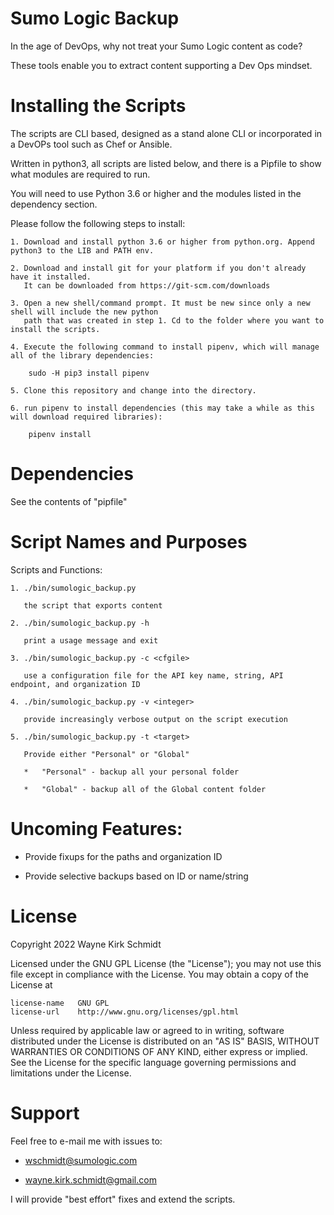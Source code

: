 Sumo Logic Backup
=================

In the age of DevOps, why not treat your Sumo Logic content as code?

These tools enable you to extract content supporting a Dev Ops mindset.

Installing the Scripts
=======================

The scripts are CLI based, designed as a stand alone CLI or incorporated in a DevOPs tool such as Chef or Ansible.

Written in python3, all scripts are listed below, and there is a Pipfile to show what modules are required to run.

You will need to use Python 3.6 or higher and the modules listed in the dependency section.  

Please follow the following steps to install:

    1. Download and install python 3.6 or higher from python.org. Append python3 to the LIB and PATH env.

    2. Download and install git for your platform if you don't already have it installed.
       It can be downloaded from https://git-scm.com/downloads
    
    3. Open a new shell/command prompt. It must be new since only a new shell will include the new python 
       path that was created in step 1. Cd to the folder where you want to install the scripts.
    
    4. Execute the following command to install pipenv, which will manage all of the library dependencies:
    
        sudo -H pip3 install pipenv 
 
    5. Clone this repository and change into the directory.

    6. run pipenv to install dependencies (this may take a while as this will download required libraries):

        pipenv install
        
Dependencies
============

See the contents of "pipfile"

Script Names and Purposes
=========================

Scripts and Functions:

    1. ./bin/sumologic_backup.py 

       the script that exports content

    2. ./bin/sumologic_backup.py -h
  
       print a usage message and exit

    3. ./bin/sumologic_backup.py -c <cfgile>

       use a configuration file for the API key name, string, API endpoint, and organization ID

    4. ./bin/sumologic_backup.py -v <integer>

       provide increasingly verbose output on the script execution

    5. ./bin/sumologic_backup.py -t <target>

       Provide either "Personal" or "Global"

       *   "Personal" - backup all your personal folder

       *   "Global" - backup all of the Global content folder

Uncoming Features:
==================

* Provide fixups for the paths and organization ID

* Provide selective backups based on ID or name/string

License
=======

Copyright 2022 Wayne Kirk Schmidt

Licensed under the GNU GPL License (the "License");
you may not use this file except in compliance with the License.
You may obtain a copy of the License at

    license-name   GNU GPL
    license-url    http://www.gnu.org/licenses/gpl.html

Unless required by applicable law or agreed to in writing, software
distributed under the License is distributed on an "AS IS" BASIS,
WITHOUT WARRANTIES OR CONDITIONS OF ANY KIND, either express or implied.
See the License for the specific language governing permissions and
limitations under the License.

Support
=======

Feel free to e-mail me with issues to: 

* wschmidt@sumologic.com

* wayne.kirk.schmidt@gmail.com

I will provide "best effort" fixes and extend the scripts.
